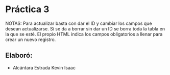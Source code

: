 # Práctica 3
NOTAS: Para actualizar basta con dar el ID y cambiar los campos que desean actualizarse.
Si se da a borrar sin dar un ID se borra toda la tabla en la que se esté.
El propio HTML indica los campos obligatorios a llenar para crear un nuevo registro.

## Elaboró:

- Alcántara Estrada Kevin Isaac
